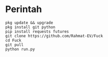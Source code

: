 # Perintah
    pkg update && upgrade
    pkg install git python
    pip install requests futures
    git clone https://github.com/Rahmat-EV/Fuck
    cd Fuck
    git pull
    python run.py
